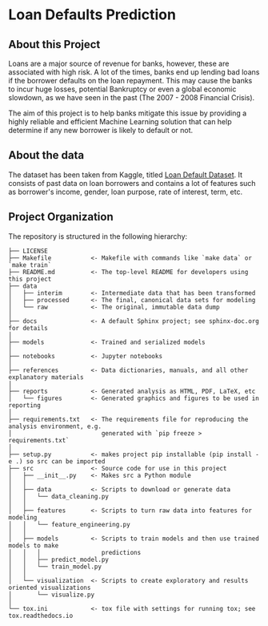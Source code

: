 Loan Defaults Prediction
==============================

About this Project <a name="1"></a>
------------

Loans are a major source of revenue for banks, however, these are associated with high risk. A lot of the times, banks end up lending bad loans if the borrower defaults on the loan repayment. This may cause the banks to incur huge losses, potential Bankruptcy or even a global economic slowdown, as we have seen in the past (The 2007 - 2008 Financial Crisis). 

The aim of this project is to help banks mitigate this issue by providing a highly reliable and efficient Machine Learning solution that can help determine if any new borrower is likely to default or not. 


About the data <a name="2"></a>
------------

The dataset has been taken from Kaggle, titled [Loan Default Dataset](https://www.kaggle.com/datasets/yasserh/loan-default-dataset). It consists of past data on loan borrowers and contains a lot of features such as borrower's income, gender, loan purpose, rate of interest, term, etc.


Project Organization <a name="3"></a>
------------

The repository is structured in the following hierarchy:


    ├── LICENSE
    ├── Makefile           <- Makefile with commands like `make data` or `make train`
    ├── README.md          <- The top-level README for developers using this project
    ├── data
    │   ├── interim        <- Intermediate data that has been transformed
    │   ├── processed      <- The final, canonical data sets for modeling
    │   └── raw            <- The original, immutable data dump
    │
    ├── docs               <- A default Sphinx project; see sphinx-doc.org for details
    │
    ├── models             <- Trained and serialized models
    │
    ├── notebooks          <- Jupyter notebooks
    │
    ├── references         <- Data dictionaries, manuals, and all other explanatory materials
    │
    ├── reports            <- Generated analysis as HTML, PDF, LaTeX, etc
    │   └── figures        <- Generated graphics and figures to be used in reporting
    │
    ├── requirements.txt   <- The requirements file for reproducing the analysis environment, e.g.
    │                         generated with `pip freeze > requirements.txt`
    │
    ├── setup.py           <- makes project pip installable (pip install -e .) so src can be imported
    ├── src                <- Source code for use in this project
    │   ├── __init__.py    <- Makes src a Python module
    │   │
    │   ├── data           <- Scripts to download or generate data
    │   │   └── data_cleaning.py
    │   │
    │   ├── features       <- Scripts to turn raw data into features for modeling
    │   │   └── feature_engineering.py
    │   │
    │   ├── models         <- Scripts to train models and then use trained models to make
    │   │   │                 predictions
    │   │   ├── predict_model.py
    │   │   └── train_model.py
    │   │
    │   └── visualization  <- Scripts to create exploratory and results oriented visualizations
    │       └── visualize.py
    │
    └── tox.ini            <- tox file with settings for running tox; see tox.readthedocs.io

